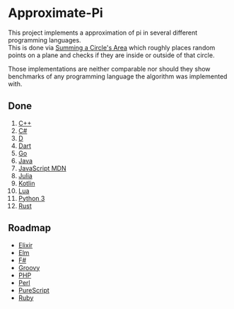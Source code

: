 # Approximate-Pi
This project implements a approximation of pi in several different programming languages.  
This is done via [Summing a Circle's Area](https://en.wikipedia.org/wiki/Approximations_of_%CF%80#Summing_a_circle's_area) which roughly places random points on a plane and checks if they are inside or outside of that circle.  

Those implementations are neither comparable nor should they show benchmarks of any programming language the algorithm was implemented with.  

## Done
01. [C++](https://cplusplus.com/doc/)
02. [C#](https://docs.microsoft.com/en-us/dotnet/csharp/)
03. [D](https://dlang.org/documentation.html)
04. [Dart](https://dart.dev/guides)
05. [Go](https://go.dev/doc/)
06. [Java](https://docs.oracle.com/en/java/)
07. [JavaScript MDN](https://developer.mozilla.org/en-US/docs/Web/javascript)
08. [Julia](https://docs.julialang.org/en/v1/)
09. [Kotlin](https://kotlinlang.org/docs/home.html)
10. [Lua](https://www.lua.org/docs.html)
11. [Python 3](https://docs.python.org/3/)
12. [Rust](https://www.rust-lang.org/)


## Roadmap
- [Elixir](https://elixir-lang.org/docs.html)
- [Elm](https://guide.elm-lang.org/)
- [F#](https://fsharp.org/docs/)
- [Groovy](https://groovy-lang.org/single-page-documentation.html)
- [PHP](https://www.php.net/docs.php)
- [Perl](https://www.perl.org/docs.html)
- [PureScript](https://www.purescript.org/)
- [Ruby](https://ruby-doc.org/)
